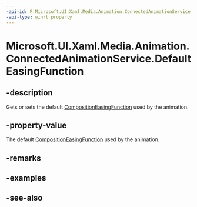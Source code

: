 ```yaml
---
-api-id: P:Microsoft.UI.Xaml.Media.Animation.ConnectedAnimationService.DefaultEasingFunction
-api-type: winrt property
---
```


<!-- Property syntax
public Windows.UI.Composition.CompositionEasingFunction DefaultEasingFunction { get;  set; }
-->

# Microsoft.UI.Xaml.Media.Animation.ConnectedAnimationService.DefaultEasingFunction

## -description
Gets or sets the default [CompositionEasingFunction](../microsoft.ui.composition/compositioneasingfunction.md) used by the animation.

## -property-value
The default [CompositionEasingFunction](../microsoft.ui.composition/compositioneasingfunction.md) used by the animation.

## -remarks

## -examples

## -see-also
